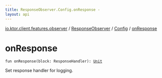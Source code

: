 ```yaml
---
title: ResponseObserver.Config.onResponse - 
layout: api
---
```


<div class='api-docs-breadcrumbs'><a href="../../index.html">io.ktor.client.features.observer</a> / <a href="../index.html">ResponseObserver</a> / <a href="index.html">Config</a> / <a href="./on-response.html">onResponse</a></div>

# onResponse

<div class="signature"><code><span class="keyword">fun </span><span class="identifier">onResponse</span><span class="symbol">(</span><span class="parameterName" id="io.ktor.client.features.observer.ResponseObserver.Config$onResponse(kotlin.SuspendFunction1((io.ktor.client.response.HttpResponse, kotlin.Unit)))/block">block</span><span class="symbol">:</span>&nbsp;<span class="identifier">ResponseHandler</span><span class="symbol">)</span><span class="symbol">: </span><a href="https://kotlinlang.org/api/latest/jvm/stdlib/kotlin/-unit/index.html"><span class="identifier">Unit</span></a></code></div>

Set response handler for logging.

